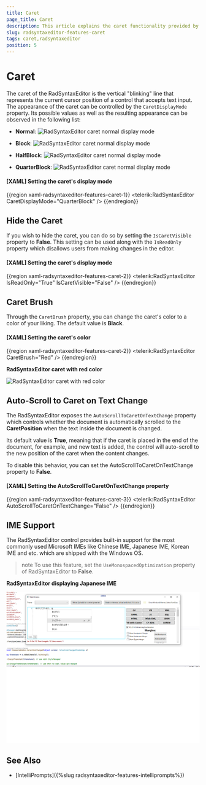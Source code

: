 ```yaml
---
title: Caret
page_title: Caret
description: This article explains the caret functionality provided by the RadSyntaxEditor control.
slug: radsyntaxeditor-features-caret
tags: caret,radsyntaxeditor
position: 5
---
```


# Caret

The caret of the RadSyntaxEditor is the vertical "blinking" line that represents the current cursor position of a control that accepts text input. The appearance of the caret can be controlled by the `CaretDisplayMode` property. Its possible values as well as the resulting appearance can be observed in the following list:

* __Normal__: ![RadSyntaxEditor caret normal display mode](images/syntaxeditor-caret-normal.png)

* __Block__: ![RadSyntaxEditor caret normal display mode](images/syntaxeditor-caret-block.png)

* __HalfBlock__: ![RadSyntaxEditor caret normal display mode](images/syntaxeditor-caret-half-block.png)

* __QuarterBlock__: ![RadSyntaxEditor caret normal display mode](images/syntaxeditor-caret-quarter-block.png)

#### __[XAML] Setting the caret's display mode__
{{region xaml-radsyntaxeditor-features-caret-1}}
    <telerik:RadSyntaxEditor CaretDisplayMode="QuarterBlock" />
{{endregion}}

## Hide the Caret

If you wish to hide the caret, you can do so by setting the `IsCaretVisible` property to __False__. This setting can be used along with the `IsReadOnly` property which disallows users from making changes in the editor.

#### __[XAML] Setting the caret's display mode__
{{region xaml-radsyntaxeditor-features-caret-2}}
    <telerik:RadSyntaxEditor IsReadOnly="True" IsCaretVisible="False" />
{{endregion}}

## Caret Brush

Through the `CaretBrush` property, you can change the caret's color to a color of your liking. The default value is __Black__.

#### __[XAML] Setting the caret's color__
{{region xaml-radsyntaxeditor-features-caret-2}}
    <telerik:RadSyntaxEditor CaretBrush="Red" />
{{endregion}}

__RadSyntaxEditor caret with red color__

![RadSyntaxEditor caret with red color](images/syntaxeditor-caret-red.png)

## Auto-Scroll to Caret on Text Change

The RadSyntaxEditor exposes the `AutoScrollToCaretOnTextChange` property which controls whether the document is automatically scrolled to the __CaretPosition__ when the text inside the document is changed.

Its default value is __True__, meaning that if the caret is placed in the end of the document, for example, and new text is added, the control will auto-scroll to the new position of the caret when the content changes.

To disable this behavior, you can set the AutoScrollToCaretOnTextChange property to __False__.

#### __[XAML] Setting the AutoScrollToCaretOnTextChange property__
{{region xaml-radsyntaxeditor-features-caret-3}}
    <telerik:RadSyntaxEditor AutoScrollToCaretOnTextChange="False" />
{{endregion}}

## IME Support

The RadSyntaxEditor control provides built-in support for the most commonly used Microsoft IMEs like Chinese IME, Japanese IME, Korean IME and etc. which are shipped with the Windows OS.

>note To use this feature, set the `UseMonospacedOptimization` property of RadSyntaxEditor to __False__.

__RadSyntaxEditor displaying Japanese IME__

![{{ site.framework_name }} RadSyntaxEditor displaying Japanese IME](images/syntaxeditor-caret-japanese-ime.png)

## See Also

* [IntelliPrompts]({%slug radsyntaxeditor-features-intelliprompts%})

